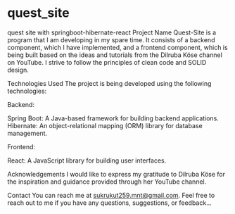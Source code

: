 # quest_site
quest site with springboot-hibernate-react
Project Name
Quest-Site is a program that I am developing in my spare time. It consists of a backend component, which I have implemented, and a frontend component, which is being built based on the ideas and tutorials from the Dilruba Köse channel on YouTube. I strive to follow the principles of clean code and SOLID design.

Technologies Used
The project is being developed using the following technologies:

Backend:

Spring Boot: A Java-based framework for building backend applications.
Hibernate: An object-relational mapping (ORM) library for database management.

Frontend:

React: A JavaScript library for building user interfaces.

Acknowledgements
I would like to express my gratitude to Dilruba Köse for the inspiration and guidance provided through her YouTube channel.

Contact
You can reach me at sukrukut259.mnt@gmail.com.
Feel free to reach out to me if you have any questions, suggestions, or feedback...
